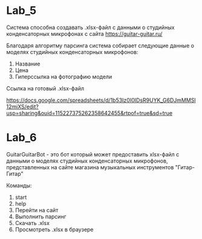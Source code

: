 # Lab_5

Система способна создавать .xlsx-файл с данными о студийных конденсаторных микрофонах с сайта https://guitar-guitar.ru/

Благодаря алгоритму парсинга система собирает следующие данные о моделях студийных конденсаторных микрофонов:

1) Название
2) Цена
3) Гиперссылка на фотографию модели

Ссылка на готовый .xlsx-файл

https://docs.google.com/spreadsheets/d/1b53Iz0I0IDsR9UYK_G6DJmMMSl12miXS/edit?usp=sharing&ouid=115227375262358642455&rtpof=true&sd=true

# Lab_6

GuitarGuitarBot - это бот который может предоставить xlsx-файл с данными о моделях студийных конденсаторных микрофонов, 
представленных на сайте магазина музыкальных инструментов "Гитар-Гитар"

Команды:

1) start
2) help
3) Перейти на сайт
4) Выполнить парсинг
5) Скачать .xlsx
6) Просмотреть .xlsx в браузере
